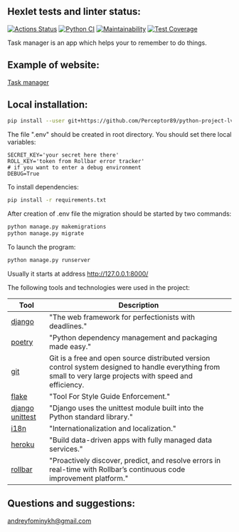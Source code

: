 ## Hexlet tests and linter status:
[![Actions Status](https://github.com/Perceptor89/python-project-lvl4/workflows/hexlet-check/badge.svg)](https://github.com/Perceptor89/python-project-lvl4/actions)
[![Python CI](https://github.com/Perceptor89/python-project-lvl4/actions/workflows/pyci.yml/badge.svg)](https://github.com/Perceptor89/python-project-lvl4/actions/workflows/pyci.yml)
[![Maintainability](https://api.codeclimate.com/v1/badges/0fa462337d6ccbb87d30/maintainability)](https://codeclimate.com/github/Perceptor89/python-project-lvl4/maintainability)
[![Test Coverage](https://api.codeclimate.com/v1/badges/0fa462337d6ccbb87d30/test_coverage)](https://codeclimate.com/github/Perceptor89/python-project-lvl4/test_coverage)

Task manager is an app which helps your to remember to do things.

## Example of website:
[Task manager](https://protected-harbor-92063.herokuapp.com "Heroku.com")

## Local installation:

```bash
pip install --user git+https://github.com/Perceptor89/python-project-lvl4
```

The file ".env" should be created in root directory. You should set there local variables:

```
SECRET_KEY='your secret here there'
ROLL_KEY='token from Rollbar error tracker'
# if you want to enter a debug environment
DEBUG=True
```
To install dependencies:

```bash
pip install -r requirements.txt
```

After creation of .env file the migration should be started by two commands:

```bash
python manage.py makemigrations
python manage.py migrate
```

To launch the program:

```bash
python manage.py runserver
```

Usually it starts at address http://127.0.0.1:8000/

The following tools and technologies were used in the project:

| Tool                                                                     | Description                                                                                                           |
|--------------------------------------------------------------------------|-----------------------------------------------------------------------------------------------------------------------|
| [django](https://www.djangoproject.com/)                                 | "The web framework for perfectionists with deadlines."                                                   |
| [poetry](https://python-poetry.org/)                                     | "Python dependency management and packaging made easy."                                                             |
| [git](https://git-scm.com)                                               | Git is a free and open source distributed version control system designed to handle everything from small to very large projects with speed and efficiency.                                                                       |
| [flake](https://flake8.pycqa.org/en/latest/)                             | "Tool For Style Guide Enforcement."                                                                                 |
| [django unittest](https://docs.djangoproject.com/en/4.0/topics/testing/) | "Django uses the unittest module built into the Python standard library."                                          |
| [i18n](https://docs.djangoproject.com/en/4.0/topics/i18n/)               | "Internationalization and localization."                                                                    |
| [heroku](https://www.heroku.com/)                                        | "Build data-driven apps with fully managed data services."                                                           |
| [rollbar](https://rollbar.com/)                                          | "Proactively discover, predict, and resolve errors in real-time with Rollbar’s continuous code improvement platform." |

## Questions and suggestions:
<andreyfominykh@gmail.com>
